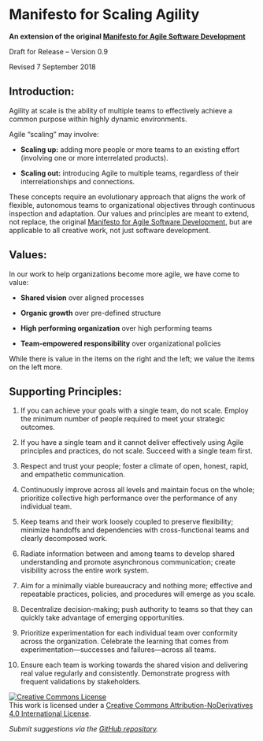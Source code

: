 # Manifesto for Scaling Agility
**An extension of the original [Manifesto for Agile Software Development](http://agilemanifesto.org/)**

Draft for Release – Version 0.9

Revised 7 September 2018

## Introduction:

Agility at scale is the ability of multiple teams to effectively achieve a common purpose within highly dynamic environments.

Agile “scaling” may involve:

* **Scaling up:** adding more people or more teams to an existing effort (involving one or more interrelated products).

* **Scaling out:** introducing Agile to multiple teams, regardless of their interrelationships and connections.

These concepts require an evolutionary approach that aligns the work of flexible, autonomous teams to organizational objectives through continuous inspection and adaptation. Our values and principles are meant to extend, not replace, the original [Manifesto for Agile Software Development](http://agilemanifesto.org/), but are applicable to all creative work, not just software development.

## Values:

In our work to help organizations become more agile, we have come to value:

* **Shared vision** over aligned processes

* **Organic growth** over pre-defined structure

* **High performing organization** over high performing teams

* **Team-empowered responsibility** over organizational policies

While there is value in the items on the right and the left; we value the items on the left more.

## Supporting Principles:

1. If you can achieve your goals with a single team, do not scale. Employ the minimum number of people required to meet your strategic outcomes.

2. If you have a single team and it cannot deliver effectively using Agile principles and practices, do not scale. Succeed with a single team first.

3. Respect and trust your people; foster a climate of open, honest, rapid, and empathetic communication.

4. Continuously improve across all levels and maintain focus on the whole; prioritize collective high performance over the performance of any individual team.

5. Keep teams and their work loosely coupled to preserve flexibility; minimize handoffs and dependencies with cross-functional teams and clearly decomposed work.

6. Radiate information between and among teams to develop shared understanding and promote asynchronous communication; create visibility across the entire work system.

7. Aim for a minimally viable bureaucracy and nothing more; effective and repeatable practices, policies, and procedures will emerge as you scale.

8. Decentralize decision-making; push authority to teams so that they can quickly take advantage of emerging opportunities.

9. Prioritize experimentation for each individual team over conformity across the organization. Celebrate the learning that comes from experimentation—successes and failures—across all teams.

10. Ensure each team is working towards the shared vision and delivering real value regularly and consistently. Demonstrate progress with frequent validations by stakeholders.

<a rel="license" href="http://creativecommons.org/licenses/by-nd/4.0/"><img alt="Creative Commons License" style="border-width:0" src="https://i.creativecommons.org/l/by-nd/4.0/88x31.png" /></a><br />This work is licensed under a <a rel="license" href="http://creativecommons.org/licenses/by-nd/4.0/">Creative Commons Attribution-NoDerivatives 4.0 International License</a>.

_Submit suggestions via the [GitHub repository](https://github.com/DaneWeber/manifesto-for-scaling-agility-draft)._
